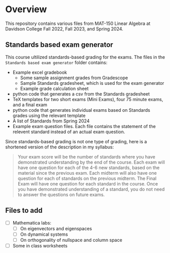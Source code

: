 # Overview

This repository contains various files from MAT-150 Linear Algebra at Davidson College Fall 2022, Fall 2023, and Spring 2024.

## Standards based exam generator

This course ultilized standards-based grading for the exams. The files in the `Standards based exam generator` folder contains:

- Example excel gradebook
  - Some sample assignment grades from Gradescope
  - Sample Standards gradesheet, which is used for the exam generator
  - Example grade calculation sheet
- python code that generates a csv from the Standards gradesheet
- TeX templates for two short exams (Mini Exams), four 75 minute exams, and a final exam
- python code that generates individual exams based on Standards grades using the relevant template
- A list of Standards from Spring 2024
- Example exam question files. Each file contains the statement of the relevent standard instead of an actual exam question.

Since standards-based grading is not one type of grading, here is a shortened version of the description in my syllabus:
>Your exam score will be the number of standards where you have demonstrated understanding by the
end of the course.
>Each exam will have one question for each of the 4-6 new standards, based on the material since the
previous exam.
>Each midterm will also have one question for each of standards on the previous midterm. The Final
Exam will have one question for each standard in the course. Once you have demonstrated understanding of
a standard, you do not need to answer the questions on future exams.

## Files to add

- [ ] Mathematica labs:
  - [ ] On eigenvectors and eigenspaces
  - [ ] On dynamical systems
  - [ ] On orthogonality of nullspace and column space
- [ ] Some in class worksheets
